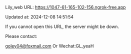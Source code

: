 Lily_web URL: https://1047-61-165-102-156.ngrok-free.app

Updated at: 2024-12-08 14:51:54

If you cannot open this URL, the server might be down.

Please contact: 

goley04@foxmail.com Or Wechat:GL_yeaH